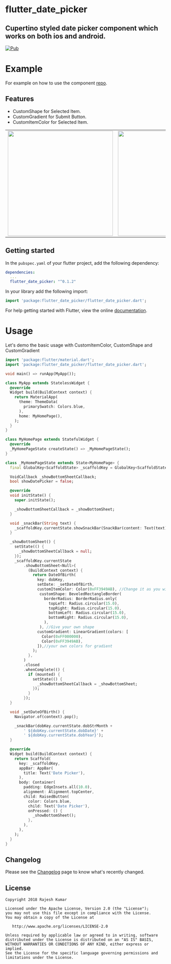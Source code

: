 # flutter_date_picker

## Cupertino styled date picker component which works on both ios and android.

[![Pub](https://img.shields.io/pub/v/flutter_date_picker.svg)](https://pub.dartlang.org/packages/flutter_date_picker)

# Example

For example on how to use the component [repo](https://github.com/rajeshzmoke/flutter_date_picker/tree/master/example).

## Features

- CustomShape for Selected Item.
- CustomGradient for Submit Button.
- CustomItemColor for Selected Item.

<div style="text-align: center">
  <table>
    <tr>
      <td style="text-align: center">
        <img src="https://github.com/rajeshzmoke/flutter_date_picker/blob/master/screenshot/date_picker_blue.gif" width="330" />
      </td>
      <td style="text-align: center">
        <img src="https://github.com/rajeshzmoke/flutter_date_picker/blob/master/screenshot/date_picker_green.gif" width="330" />
      </td>
      <td style="text-align: center">
        <img src="https://github.com/rajeshzmoke/flutter_date_picker/blob/master/screenshot/date_picker_pink.gif" width="330" />
      </td>
    </tr>
  </table>
 </div>

## Getting started

In the `pubspec.yaml` of your flutter project, add the following dependency:

```yaml
dependencies:
  ...
  flutter_date_picker: "^0.1.2"
```

In your library add the following import:

```dart
import 'package:flutter_date_picker/flutter_date_picker.dart';
```

For help getting started with Flutter, view the online [documentation](https://flutter.io/).

# Usage

Let's demo the basic usage with CustomItemColor, CustomShape and CustomGradient

```dart
import 'package:flutter/material.dart';
import 'package:flutter_date_picker/flutter_date_picker.dart';

void main() => runApp(MyApp());

class MyApp extends StatelessWidget {
  @override
  Widget build(BuildContext context) {
    return MaterialApp(
      theme: ThemeData(
        primarySwatch: Colors.blue,
      ),
      home: MyHomePage(),
    );
  }
}

class MyHomePage extends StatefulWidget {
  @override
  _MyHomePageState createState() => _MyHomePageState();
}

class _MyHomePageState extends State<MyHomePage> {
  final GlobalKey<ScaffoldState> _scaffoldKey = GlobalKey<ScaffoldState>();

  VoidCallback _showBottomSheetCallback;
  bool showDatePicker = false;

  @override
  void initState() {
    super.initState();

    _showBottomSheetCallback = _showBottomSheet;
  }

  void _snackBar(String text) {
    _scaffoldKey.currentState.showSnackBar(SnackBar(content: Text(text)));
  }

  _showBottomSheet() {
    setState(() {
      _showBottomSheetCallback = null;
    });
    _scaffoldKey.currentState
        .showBottomSheet<Null>(
          (BuildContext context) {
            return DateOfBirth(
              key: dobKey,
              setDate: _setDateOfBirth,
              customItemColor: Color(0xFF3949AB), //Change it as you wish
               customShape: BeveledRectangleBorder(
                 borderRadius: BorderRadius.only(
                   topLeft: Radius.circular(15.0),
                   topRight: Radius.circular(15.0),
                   bottomLeft: Radius.circular(15.0),
                   bottomRight: Radius.circular(15.0),
                 ),
               ), //Give your own shape
              customGradient: LinearGradient(colors: [
                Color(0xFF000000),
                Color(0xFF3949AB),
              ]),//your own colors for gradient
            );
          },
        )
        .closed
        .whenComplete(() {
          if (mounted) {
            setState(() {
              _showBottomSheetCallback = _showBottomSheet;
            });
          }
        });
  }

  void _setDateOfBirth() {
    Navigator.of(context).pop();

    _snackBar(dobKey.currentState.dobStrMonth +
        ' ${dobKey.currentState.dobDate}' +
        ' ${dobKey.currentState.dobYear}');
  }

  @override
  Widget build(BuildContext context) {
    return Scaffold(
      key: _scaffoldKey,
      appBar: AppBar(
        title: Text('Date Picker'),
      ),
      body: Container(
        padding: EdgeInsets.all(10.0),
        alignment: Alignment.topCenter,
        child: RaisedButton(
          color: Colors.blue,
          child: Text('Date Picker'),
          onPressed: () {
            _showBottomSheet();
          },
        ),
      ),
    );
  }
}
```

## Changelog

Please see the [Changelog](https://github.com/rajeshzmoke/flutter_date_picker/blob/master/CHANGELOG.md) page to know what's recently changed.

## License

```
Copyright 2018 Rajesh Kumar

Licensed under the Apache License, Version 2.0 (the "License");
you may not use this file except in compliance with the License.
You may obtain a copy of the License at

   http://www.apache.org/licenses/LICENSE-2.0

Unless required by applicable law or agreed to in writing, software
distributed under the License is distributed on an "AS IS" BASIS,
WITHOUT WARRANTIES OR CONDITIONS OF ANY KIND, either express or implied.
See the License for the specific language governing permissions and
limitations under the License.
```
